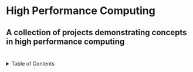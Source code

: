 # High Performance Computing

## A collection of projects demonstrating concepts in high performance computing

# 

<!-- TABLE OF CONTENTS -->
<details>
  <summary>Table of Contents</summary>
  <ol>
    <li>
      <a href="#about">About</a>
    </li>
    <li>
        <a href="#projects">Projects</a>
        <ul>
            <li><a href="#c-bootcamp">C Bootcamp</a></li>
            <li><a href="#mpi">Message Passing Interface: MPI</a></li>
            <ul>
                <li><a href="#mpi-bootcamp">MPI Bootcamp</a></li>
                <li><a href="#mpi-collective">MPI Collective</a></li>
                <li><a href="#mpi-advanced">MPI Advanced</a></li>
            </ul>
            <li><a href="#tictactoe-parallel">Parallelized Tic Tac Toe<a></li>
            <li><a href="#openmp">OpenMP<a></li>
            <ul>
                <li><a href="#openmp-bootcamp">OpenMP Intro</a></li>
                <li><a href="#openmp-advanced">OpenMP Advanced</a></li>
            </ul>
            <li><a href="#final-project">Final Project; Prim's Algorithm and Fourier Transform - Parallelized</a></li>
        </ul>
    </li>
    <li>
      <a href="#getting-started">Getting Started</a>
      <ul>
        <li><a href="#prerequisites">Prerequisites</a></li>
        <li><a href="#installation">Setup</a></li>
      </ul>
    </li>
    <li><a href="#usage">Usage</a></li>
    <li><a href="#contact">Contact</a></li>
    <li><a href="#acknowledgments">Acknowledgments</a></li>
  </ol>
</details>

#

